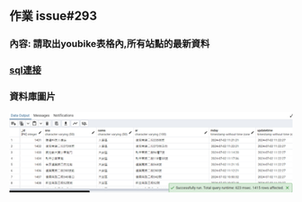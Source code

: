 ## 作業 issue#293

### 內容:  請取出youbike表格內,所有站點的最新資料 

### [sql連接](https://github.com/jasonlin0301/__11304_python_2024_tvdi__/blob/main/homework/%E6%9E%97%E5%AE%A3%E5%AE%89/issue293/issue%23293.sql)

### 資料庫圖片
![圖片](./issue293.png)